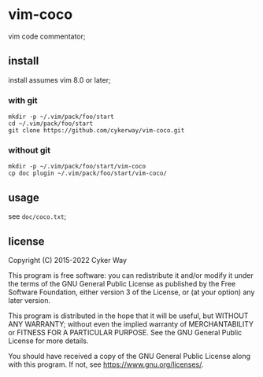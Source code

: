 # vim-coco

vim code commentator;

## install

install assumes vim 8.0 or later;

### with git

    mkdir -p ~/.vim/pack/foo/start
    cd ~/.vim/pack/foo/start
    git clone https://github.com/cykerway/vim-coco.git

### without git

    mkdir -p ~/.vim/pack/foo/start/vim-coco
    cp doc plugin ~/.vim/pack/foo/start/vim-coco/

## usage

see `doc/coco.txt`;

## license

Copyright (C) 2015-2022 Cyker Way

This program is free software: you can redistribute it and/or modify it under
the terms of the GNU General Public License as published by the Free Software
Foundation, either version 3 of the License, or (at your option) any later
version.

This program is distributed in the hope that it will be useful, but WITHOUT ANY
WARRANTY; without even the implied warranty of MERCHANTABILITY or FITNESS FOR A
PARTICULAR PURPOSE.  See the GNU General Public License for more details.

You should have received a copy of the GNU General Public License along with
this program.  If not, see <https://www.gnu.org/licenses/>.

